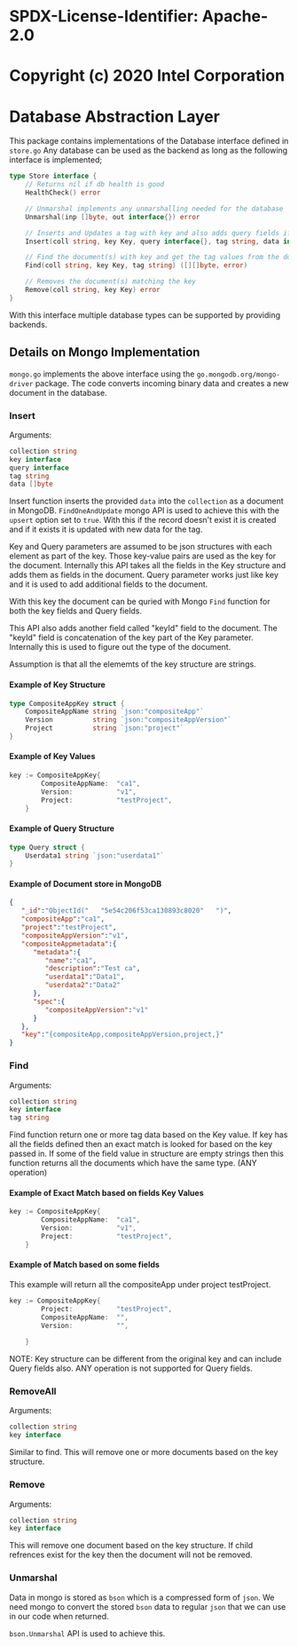 # SPDX-License-Identifier: Apache-2.0
# Copyright (c) 2020 Intel Corporation

# Database Abstraction Layer

This package contains implementations of the Database interface defined in `store.go`
Any database can be used as the backend as long as the following interface is implemented;

```go
type Store interface {
	// Returns nil if db health is good
	HealthCheck() error

	// Unmarshal implements any unmarshalling needed for the database
	Unmarshal(inp []byte, out interface{}) error

	// Inserts and Updates a tag with key and also adds query fields if provided
	Insert(coll string, key Key, query interface{}, tag string, data interface{}) error

	// Find the document(s) with key and get the tag values from the document(s)
	Find(coll string, key Key, tag string) ([][]byte, error)

	// Removes the document(s) matching the key
	Remove(coll string, key Key) error
}
```

With this interface multiple database types can be supported by providing backends.

## Details on Mongo Implementation

`mongo.go` implements the above interface using the `go.mongodb.org/mongo-driver` package.
The code converts incoming binary data and creates a new document in the database.

### Insert

Arguments:
```go
collection string
key interface
query interface
tag string
data []byte
```

Insert function inserts the provided `data` into the `collection` as a document in MongoDB. `FindOneAndUpdate` mongo API is used to achieve this with the `upsert` option set to `true`. With this if the record doesn't exist it is created and if it exists it is updated with new data for the tag.

Key and Query parameters are assumed to be json structures with each element as part of the key. Those key-value pairs are used as the key for the document.
Internally this API takes all the fields in the Key structure and adds them as fields in the document. Query parameter works just like key and it is used to add additional fields to the document. 

With this key the document can be quried with Mongo `Find` function for both the key fields and Query fields.

This API also adds another field called "keyId" field to the document. The "keyId" field is concatenation of the key part of the Key parameter. Internally this is used to figure out the type of the document.

Assumption is that all the elememts of the key structure are strings.

#### Example of Key Structure
```go
type CompositeAppKey struct {
	CompositeAppName string `json:"compositeApp"`
	Version          string `json:"compositeAppVersion"`
	Project          string `json:"project"`
}
```
#### Example of Key Values
```go
key := CompositeAppKey{
		CompositeAppName:  "ca1",
		Version:           "v1",
		Project:           "testProject",
	}
```

#### Example of Query Structure
```go
type Query struct {
	Userdata1 string `json:"userdata1"`
}
```
#### Example of Document store in MongoDB
```json
{
   "_id":"ObjectId("   "5e54c206f53ca130893c8020"   ")",
   "compositeApp":"ca1",
   "project":"testProject",
   "compositeAppVersion":"v1",
   "compositeAppmetadata":{
      "metadata":{
         "name":"ca1",
         "description":"Test ca",
         "userdata1":"Data1",
         "userdata2":"Data2"
      },
      "spec":{
         "compositeAppVersion":"v1"
      }
   },
   "key":"{compositeApp,compositeAppVersion,project,}"
}
```

### Find

Arguments:
```go
collection string
key interface
tag string
```

Find function return one or more tag data based on the Key value. If key has all the fields defined then an exact match is looked for based on the key passed in. 
If some of the field value in structure are empty strings then this function returns all the documents which have the same type. (ANY operation)

#### Example of Exact Match based on fields Key Values
```go
key := CompositeAppKey{
		CompositeAppName:  "ca1",
		Version:           "v1",
		Project:           "testProject",
	}
```

#### Example of Match based on some fields
This example will return all the compositeApp under project testProject.
```go
key := CompositeAppKey{
		Project:           "testProject",
		CompositeAppName:  "",
		Version:           "",
		
	}
```

NOTE: Key structure can be different from the original key and can include Query fields also. ANY operation is not supported for Query fields.

### RemoveAll

Arguments:
```go
collection string
key interface
```
Similar to find. This will remove one or more documents based on the key structure.

### Remove

Arguments:
```go
collection string
key interface
```
This will remove one document based on the key structure. If child refrences exist for the key then the document will not be removed.

### Unmarshal

Data in mongo is stored as `bson` which is a compressed form of `json`. We need mongo to convert the stored `bson` data to regular `json`
that we can use in our code when returned.

`bson.Unmarshal` API is used to achieve this.



